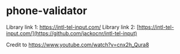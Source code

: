 # phone-validator
Library link 1: https://intl-tel-input.com/
Library link 2: [https://intl-tel-input.com/](https://github.com/jackocnr/intl-tel-input)

Credit to https://www.youtube.com/watch?v=cnx2h_Qura8
